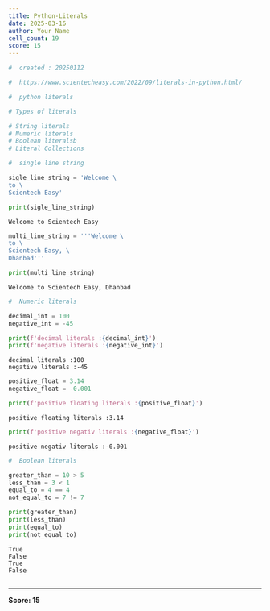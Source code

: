 ```yaml
---
title: Python-Literals
date: 2025-03-16
author: Your Name
cell_count: 19
score: 15
---
```


```python
#  created : 20250112
```


```python
#  https://www.scientecheasy.com/2022/09/literals-in-python.html/
```


```python
#  python literals

```


```python
# Types of literals

# String literals
# Numeric literals
# Boolean literalsb
# Literal Collections
```


```python
#  single line string
```


```python
sigle_line_string = 'Welcome \
to \
Scientech Easy'

```


```python
print(sigle_line_string)
```

    Welcome to Scientech Easy



```python
multi_line_string = '''Welcome \
to \
Scientech Easy, \
Dhanbad'''

```


```python
print(multi_line_string)
```

    Welcome to Scientech Easy, Dhanbad



```python
#  Numeric literals
```


```python
decimal_int = 100        
negative_int = -45
```


```python
print(f'decimal literals :{decimal_int}')
print(f'negative literals :{negative_int}')
```

    decimal literals :100
    negative literals :-45



```python
positive_float = 3.14   
negative_float = -0.001
```


```python
print(f'positive floating literals :{positive_float}')
```

    positive floating literals :3.14



```python
print(f'positive negativ literals :{negative_float}')
```

    positive negativ literals :-0.001



```python
#  Boolean literals

```


```python
greater_than = 10 > 5    
less_than = 3 < 1        
equal_to = 4 == 4        
not_equal_to = 7 != 7 
```


```python
print(greater_than)
print(less_than)
print(equal_to)
print(not_equal_to)
```

    True
    False
    True
    False



```python

```


---
**Score: 15**